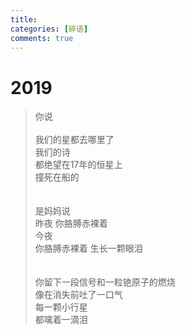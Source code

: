 ```yaml
---
title: 
categories: [碎语]
comments: true
---
```

# 2019
>你说<BR><BR>
我们的星都去哪里了<BR>我们的诗<BR>都绝望在17年的恒星上<BR>撞死在船的<BR><BR><BR>是妈妈说<BR>昨夜 你胳膊赤裸着<BR>今夜<BR>你胳膊赤裸着 生长一颗眼泪<BR><BR><BR>你留下一段信号和一粒铯原子的燃烧<BR>像在消失前吐了一口气<BR>每一颗小行星<BR>都噙着一滴泪


